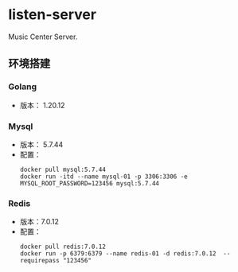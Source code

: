 # listen-server
Music Center Server.
## 环境搭建

### Golang
- 版本： 1.20.12

### Mysql
- 版本： 5.7.44
- 配置： 
    ```shell
    docker pull mysql:5.7.44
    docker run -itd --name mysql-01 -p 3306:3306 -e MYSQL_ROOT_PASSWORD=123456 mysql:5.7.44
    ```

### Redis
- 版本：7.0.12
- 配置：
    ```shell
    docker pull redis:7.0.12
    docker run -p 6379:6379 --name redis-01 -d redis:7.0.12  --requirepass "123456"

    ```
